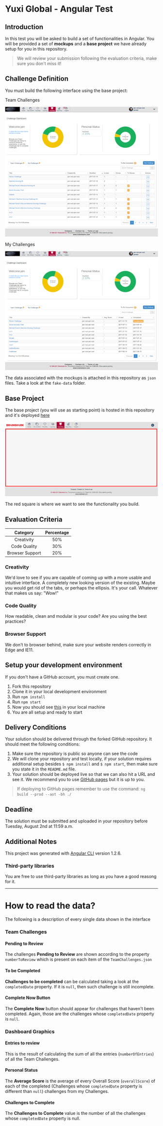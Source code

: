 # Yuxi Global - Angular Test

## Introduction

In this test you will be asked to build a set of functionalities in Angular. You will be provided a set of **mockups** and a **base project** we have already setup for you in this repository. 

> We will review your submission following the evaluation criteria, make sure you don't miss it!

## Challenge Definition

You must build the following interface using the base project:

Team Challenges

![Team Challenges](screenshots/team-challenges.png)

My Challenges

![My Challenges](screenshots/my-challenges.png)

The data associated with the mockups is attached in this repository as `json` files. Take a look at the `fake-data` folder.

## Base Project

The base project (you will use as starting point) is hosted in this repository and it's deployed [here](https://jdjuan.github.io/yuxi-global-angular-test/)

![My Challenges](screenshots/solution-area.png)

The red square is where we want to see the functionality you build.

## Evaluation Criteria

Category          | Percentage   |
:----------------:|:------------:|
Creativity        |     50%      |
Code Quality      |     30%      |
Browser Support   |     20%      |

### Creativity

We'd love to see if you are capable of coming up with a more usable and intuitive interface. A completely new looking version of the existing. Maybe you would get rid of the tabs, or perhaps the ellipsis. It's your call. Whatever that makes us say: "Wow!"

### Code Quality

How readable, clean and modular is your code? Are you using the best practices?

### Browser Support

We don't to browser behind, make sure your website renders correctly in Edge and IE11.

## Setup your development environment

If you don't have a GitHub account, you must create one.

1. Fork this repository
2. Clone it in your local development environment
3. Run `npm install`
4. Run `npm start`
5. Now you should see [this](https://jdjuan.github.io/yuxi-global-angular-test/) in your local machine
6. You are all setup and ready to start

## Delivery Conditions

Your solution should be delivered through the forked GitHub repository. It should meet the following conditions:

1. Make sure the repository is public so anyone can see the code
2. We will clone your repository and test locally, if your solution requires additional setup besides `$ npm install` and `$ npm start`, then make sure you state it in the `README.md` file.
3. Your solution should be deployed live so that we can also hit a URL and see it. We recommend you to use [GitHub pages](https://help.github.com/articles/configuring-a-publishing-source-for-github-pages/#publishing-your-github-pages-site-from-a-docs-folder-on-your-master-branch) but it is up to you.

> If deploying to GitHub pages remember to use the command: `ng build --prod --aot -bh ./`

## Deadline

The solution must be submitted and uploaded in your repository before Tuesday, August 2nd at 11:59 a.m.

## Additional Notes

This project was generated with [Angular CLI](https://github.com/angular/angular-cli) version 1.2.6.

### Third-party libraries

You are free to use third-party libraries as long as you have a good reasong for it.


---


# How to read the data?

The following is a description of every single data shown in the interface 

### Team Challenges

#### Pending to Review

The challenges **Pending to Review** are shown according to the property `numberToReview` which is present on each item of the `TeamChallenges.json`

#### To be Completed

**Challenges to be completed** can be calculated taking a look at the `completedDate` property. If it is `null`, then such challenge is still incomplete.

#### Complete Now Button

The **Complete Now** button should appear for challenges that haven't been completed. Again, those are the challenges whose `completedDate` property is `null`.

### Dashboard Graphics

#### Entries to review

This is the result of calculating the sum of all the entries (`numberOfEntries`) of all the Team Challenges.

#### Personal Status

The **Average Score** is the average of every Overall Score (`overallScore`) of each of the completed (Challenges whose `completedDate` property is different than `null`) challenges from my Challenges.

#### Challenges to Complete

The **Challenges to Complete** value is the number of all the challenges whose `completedDate` property is null.

